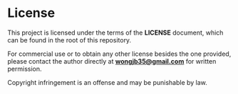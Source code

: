 # License

This project is licensed under the terms of the **LICENSE** document, which can be found in the root of this repository.

For commercial use or to obtain any other license besides the one provided, please contact the author directly at **wongjb35@gmail.com** for written permission.

Copyright infringement is an offense and may be punishable by law.
